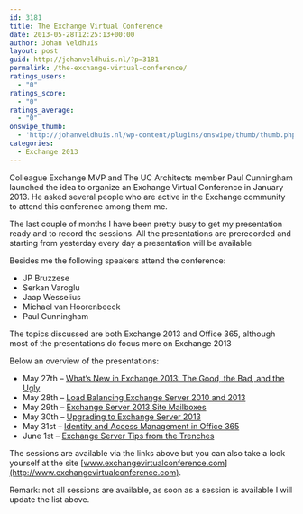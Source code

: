 ```yaml
---
id: 3181
title: The Exchange Virtual Conference
date: 2013-05-28T12:25:13+00:00
author: Johan Veldhuis
layout: post
guid: http://johanveldhuis.nl/?p=3181
permalink: /the-exchange-virtual-conference/
ratings_users:
  - "0"
ratings_score:
  - "0"
ratings_average:
  - "0"
onswipe_thumb:
  - 'http://johanveldhuis.nl/wp-content/plugins/onswipe/thumb/thumb.php?src=http://johanveldhuis.nl/wp-content/plugins/sociable-zyblog-edition/images/digg.png&amp;w=600&amp;h=800&amp;zc=1&amp;q=75&amp;f=0'
categories:
  - Exchange 2013
---
```

Colleague Exchange MVP and The UC Architects member Paul Cunningham launched the idea to organize an Exchange Virtual Conference in January 2013. He asked several people who are active in the Exchange community to attend this conference among them me.

The last couple of months I have been pretty busy to get my presentation ready and to record the sessions. All the presentations are prerecorded and starting from yesterday every day a presentation will be available

Besides me the following speakers attend the conference:

  * JP Bruzzese
  * Serkan Varoglu
  * Jaap Wesselius
  * Michael van Hoorenbeeck
  * Paul Cunningham

The topics discussed are both Exchange 2013 and Office 365, although most of the presentations do focus more on Exchange 2013

Below an overview of the presentations:

  * May 27th – [What’s New in Exchange 2013: The Good, the Bad, and the Ugly](http://exchangevirtualconference.com/evc-2013-session-1/)
  * May 28th – [Load Balancing Exchange Server 2010 and 2013](http://exchangevirtualconference.com/evc-2013-session-2/)
  * May 29th – [Exchange Server 2013 Site Mailboxes](http://exchangevirtualconference.com/evc-2013-session-3/)
  * May 30th – [Upgrading to Exchange Server 2013](http://exchangevirtualconference.com/evc-2013-session-4/)
  * May 31st – [Identity and Access Management in Office 365](http://exchangevirtualconference.com/evc-2013-session-5/)
  * June 1st – [Exchange Server Tips from the Trenches](http://exchangevirtualconference.com/evc-2013-session-6/)

The sessions are available via the links above but you can also take a look yourself at the site [www.exchangevirtualconference.com](http://www.exchangevirtualconference.com).

Remark: not all sessions are available, as soon as a session is available I will update the list above.